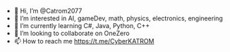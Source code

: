 - 👋 Hi, I’m @Catrom2077
- 👀 I’m interested in AI, gameDev, math, physics, electronics, engineering
- 🌱 I’m currently learning C#, Java, Python, C++
- 💞️ I’m looking to collaborate on OneZero
- 📫 How to reach me https://t.me/CyberKATROM

<!---
Catrom2077/Catrom2077 is a ✨ special ✨ repository because its `README.md` (this file) appears on your GitHub profile.
You can click the Preview link to take a look at your changes.
--->
